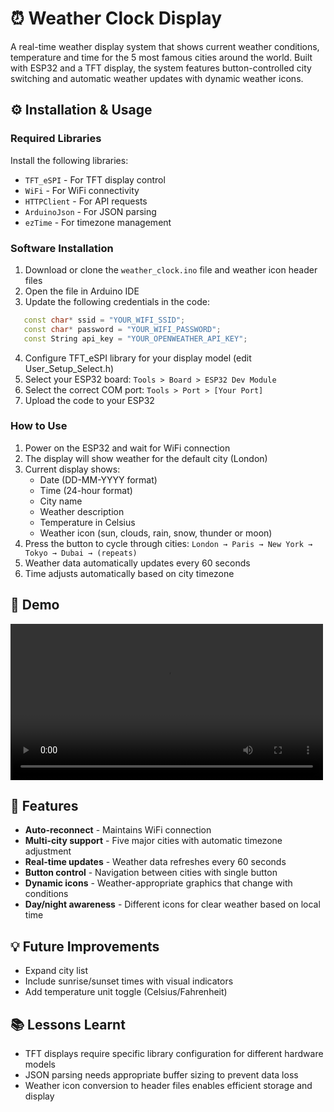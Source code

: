 # ⏰ Weather Clock Display
A real-time weather display system that shows current weather conditions, temperature and time for the 5 most famous cities around the world. Built with ESP32 and a TFT display, the system features button-controlled city switching and automatic weather updates with dynamic weather icons.

## ⚙️ Installation & Usage

### Required Libraries
Install the following libraries:
- `TFT_eSPI` - For TFT display control
- `WiFi` - For WiFi connectivity
- `HTTPClient` - For API requests
- `ArduinoJson` - For JSON parsing
- `ezTime` - For timezone management

### Software Installation
1. Download or clone the `weather_clock.ino` file and weather icon header files
2. Open the file in Arduino IDE
3. Update the following credentials in the code:
```cpp
   const char* ssid = "YOUR_WIFI_SSID";
   const char* password = "YOUR_WIFI_PASSWORD";
   const String api_key = "YOUR_OPENWEATHER_API_KEY";
```
4. Configure TFT_eSPI library for your display model (edit User_Setup_Select.h)
5. Select your ESP32 board: `Tools > Board > ESP32 Dev Module`
6. Select the correct COM port: `Tools > Port > [Your Port]`
7. Upload the code to your ESP32

### How to Use
1. Power on the ESP32 and wait for WiFi connection
2. The display will show weather for the default city (London)
3. Current display shows:
   - Date (DD-MM-YYYY format)
   - Time (24-hour format)
   - City name
   - Weather description
   - Temperature in Celsius
   - Weather icon (sun, clouds, rain, snow, thunder or moon)
4. Press the button to cycle through cities:
   `London → Paris → New York → Tokyo → Dubai → (repeats)`
5. Weather data automatically updates every 60 seconds
6. Time adjusts automatically based on city timezone

## 👀 Demo

<video src="https://github.com/user-attachments/assets/f079cb47-1d85-4928-9f8b-fdee0c8efca3" controls="controls" style="width: 500px;">
</video>


## 🎯 Features
- **Auto-reconnect** - Maintains WiFi connection 
- **Multi-city support** - Five major cities with automatic timezone adjustment
- **Real-time updates** - Weather data refreshes every 60 seconds
- **Button control** - Navigation between cities with single button
- **Dynamic icons** - Weather-appropriate graphics that change with conditions
- **Day/night awareness** - Different icons for clear weather based on local time

## 💡 Future Improvements
- Expand city list 
- Include sunrise/sunset times with visual indicators
- Add temperature unit toggle (Celsius/Fahrenheit)

## 📚 Lessons Learnt
- TFT displays require specific library configuration for different hardware models
- JSON parsing needs appropriate buffer sizing to prevent data loss
- Weather icon conversion to header files enables efficient storage and display
